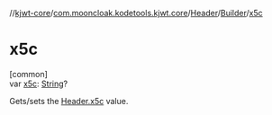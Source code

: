 //[kjwt-core](../../../../index.md)/[com.mooncloak.kodetools.kjwt.core](../../index.md)/[Header](../index.md)/[Builder](index.md)/[x5c](x5c.md)

# x5c

[common]\
var [x5c](x5c.md): [String](https://kotlinlang.org/api/latest/jvm/stdlib/kotlin/-string/index.html)?

Gets/sets the [Header.x5c](../x5c.md) value.
